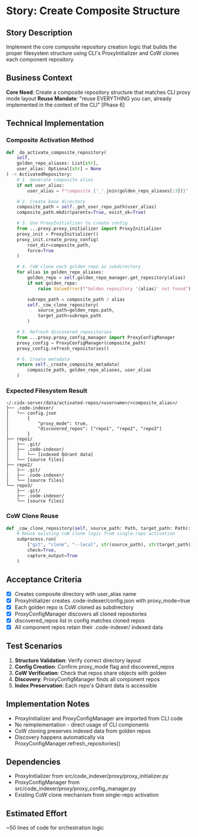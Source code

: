 # Story: Create Composite Structure

## Story Description
Implement the core composite repository creation logic that builds the proper filesystem structure using CLI's ProxyInitializer and CoW clones each component repository.

## Business Context
**Core Need**: Create a composite repository structure that matches CLI proxy mode layout
**Reuse Mandate**: "reuse EVERYTHING you can, already implemented in the context of the CLI" [Phase 6]

## Technical Implementation

### Composite Activation Method
```python
def _do_activate_composite_repository(
    self,
    golden_repo_aliases: List[str],
    user_alias: Optional[str] = None
) -> ActivatedRepository:
    # 1. Generate composite alias
    if not user_alias:
        user_alias = f"composite_{'_'.join(golden_repo_aliases[:3])}"

    # 2. Create base directory
    composite_path = self._get_user_repo_path(user_alias)
    composite_path.mkdir(parents=True, exist_ok=True)

    # 3. Use ProxyInitializer to create config
    from ...proxy.proxy_initializer import ProxyInitializer
    proxy_init = ProxyInitializer()
    proxy_init.create_proxy_config(
        root_dir=composite_path,
        force=True
    )

    # 4. CoW clone each golden repo as subdirectory
    for alias in golden_repo_aliases:
        golden_repo = self.golden_repo_manager.get_repository(alias)
        if not golden_repo:
            raise ValueError(f"Golden repository '{alias}' not found")

        subrepo_path = composite_path / alias
        self._cow_clone_repository(
            source_path=golden_repo.path,
            target_path=subrepo_path
        )

    # 5. Refresh discovered repositories
    from ...proxy.proxy_config_manager import ProxyConfigManager
    proxy_config = ProxyConfigManager(composite_path)
    proxy_config.refresh_repositories()

    # 6. Create metadata
    return self._create_composite_metadata(
        composite_path, golden_repo_aliases, user_alias
    )
```

### Expected Filesystem Result
```
~/.cidx-server/data/activated-repos/<username>/<composite_alias>/
├── .code-indexer/
│   └── config.json
│       {
│           "proxy_mode": true,
│           "discovered_repos": ["repo1", "repo2", "repo3"]
│       }
├── repo1/
│   ├── .git/
│   ├── .code-indexer/
│   │   └── [indexed Qdrant data]
│   └── [source files]
├── repo2/
│   ├── .git/
│   ├── .code-indexer/
│   └── [source files]
└── repo3/
    ├── .git/
    ├── .code-indexer/
    └── [source files]
```

### CoW Clone Reuse
```python
def _cow_clone_repository(self, source_path: Path, target_path: Path):
    # Reuse existing CoW clone logic from single-repo activation
    subprocess.run(
        ["git", "clone", "--local", str(source_path), str(target_path)],
        check=True,
        capture_output=True
    )
```

## Acceptance Criteria
- [x] Creates composite directory with user_alias name
- [x] ProxyInitializer creates .code-indexer/config.json with proxy_mode=true
- [x] Each golden repo is CoW cloned as subdirectory
- [x] ProxyConfigManager discovers all cloned repositories
- [x] discovered_repos list in config matches cloned repos
- [x] All component repos retain their .code-indexer/ indexed data

## Test Scenarios
1. **Structure Validation**: Verify correct directory layout
2. **Config Creation**: Confirm proxy_mode flag and discovered_repos
3. **CoW Verification**: Check that repos share objects with golden
4. **Discovery**: ProxyConfigManager finds all component repos
5. **Index Preservation**: Each repo's Qdrant data is accessible

## Implementation Notes
- ProxyInitializer and ProxyConfigManager are imported from CLI code
- No reimplementation - direct usage of CLI components
- CoW cloning preserves indexed data from golden repos
- Discovery happens automatically via ProxyConfigManager.refresh_repositories()

## Dependencies
- ProxyInitializer from src/code_indexer/proxy/proxy_initializer.py
- ProxyConfigManager from src/code_indexer/proxy/proxy_config_manager.py
- Existing CoW clone mechanism from single-repo activation

## Estimated Effort
~50 lines of code for orchestration logic